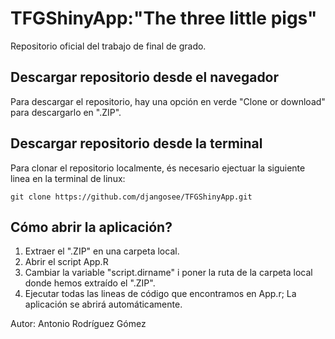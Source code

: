 # TFGShinyApp:"The three little pigs"

Repositorio oficial del trabajo de final de grado.

## Descargar repositorio desde el navegador
Para descargar el repositorio, hay una opción en verde "Clone or download" para descargarlo en ".ZIP".

## Descargar repositorio desde la terminal
Para clonar el repositorio localmente, és necesario ejectuar la siguiente linea en la terminal de linux:

```
git clone https://github.com/djangosee/TFGShinyApp.git
```
## Cómo abrir la aplicación?

1. Extraer el ".ZIP" en una carpeta local.
2. Abrir el script App.R
3. Cambiar la variable "script.dirname" i poner la ruta de la carpeta local donde hemos extraído el ".ZIP".
4. Ejecutar todas las lineas de código que encontramos en App.r; La aplicación se abrirá automáticamente.


Autor: Antonio Rodríguez Gómez
